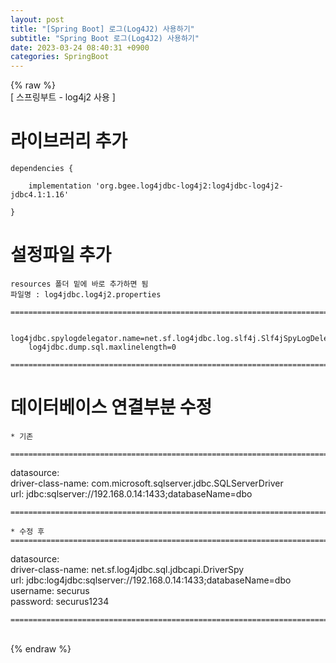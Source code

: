 ```yaml
---  
layout: post  
title: "[Spring Boot] 로그(Log4J2) 사용하기"  
subtitle: "Spring Boot 로그(Log4J2) 사용하기"  
date: 2023-03-24 08:40:31 +0900  
categories: SpringBoot  
---  
```

{% raw %}  
[ 스프링부트 - log4j2 사용 ]  
  
# 라이브러리 추가  
  
	dependencies {  
  
		implementation 'org.bgee.log4jdbc-log4j2:log4jdbc-log4j2-jdbc4.1:1.16'  
  
	}  
  
# 설정파일 추가  
	resources 폴더 밑에 바로 추가하면 됨  
	파일명 : log4jdbc.log4j2.properties  
  
	=====================================================================================================================================================  
  
		log4jdbc.spylogdelegator.name=net.sf.log4jdbc.log.slf4j.Slf4jSpyLogDelegator  
		log4jdbc.dump.sql.maxlinelength=0  
  
	=====================================================================================================================================================  
  
# 데이터베이스 연결부분 수정  
  
	* 기존  
  
	=====================================================================================================================================================  
  datasource:  
    driver-class-name: com.microsoft.sqlserver.jdbc.SQLServerDriver  
    url: jdbc:sqlserver://192.168.0.14:1433;databaseName=dbo  
  
	=====================================================================================================================================================  
  
	* 수정 후  
	=====================================================================================================================================================  
  
  datasource:  
    driver-class-name: net.sf.log4jdbc.sql.jdbcapi.DriverSpy  
    url: jdbc:log4jdbc:sqlserver://192.168.0.14:1433;databaseName=dbo  
    username: securus  
    password: securus1234  
  
	=====================================================================================================================================================  
  
                                                                 
{% endraw %}